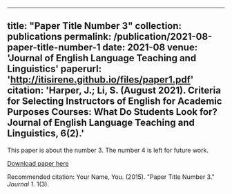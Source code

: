 ---
title: "Paper Title Number 3"
collection: publications
permalink: /publication/2021-08-paper-title-number-1
date: 2021-08
venue: 'Journal of English Language Teaching and Linguistics'
paperurl: 'http://itisirene.github.io/files/paper1.pdf'
citation: 'Harper, J.; Li, S. (August 2021). Criteria for Selecting Instructors of English for Academic Purposes Courses:
What Do Students Look for? Journal of English Language Teaching and Linguistics, 6(2).'
------

This paper is about the number 3. The number 4 is left for future work.

[Download paper here](http://itisirene.github.io/files/paper1.pdf)

Recommended citation: Your Name, You. (2015). "Paper Title Number 3." <i>Journal 1</i>. 1(3).
